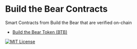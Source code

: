 
# Build the Bear Contracts
Smart Contracts from Build the Bear that are verified on-chain

- [Build the Bear Token (BTB)](https://etherscan.io/address/0xAB8FEfd4CbB4884491053A1d84E7Af17317dA40C)


[![MIT License](https://img.shields.io/badge/License-GNU%20General%20Public%20License%20v3.0-orange)](https://choosealicense.com/licenses/gpl-3.0/)
